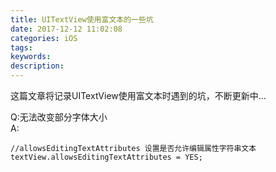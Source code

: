 ```yaml
---
title: UITextView使用富文本的一些坑
date: 2017-12-12 11:02:08
categories: iOS
tags:
keywords:
description:
---
```

这篇文章将记录UITextView使用富文本时遇到的坑，不断更新中...

Q:无法改变部分字体大小  
A:  
```
//allowsEditingTextAttributes 设置是否允许编辑属性字符串文本
textView.allowsEditingTextAttributes = YES;
```
